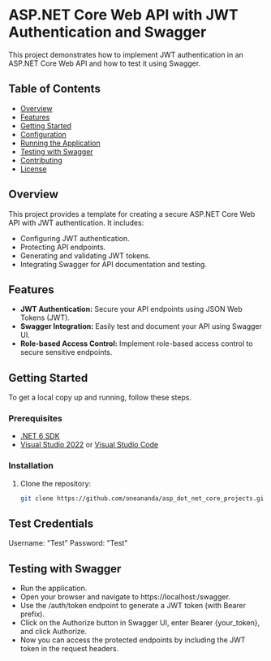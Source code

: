 # ASP.NET Core Web API with JWT Authentication and Swagger

This project demonstrates how to implement JWT authentication in an ASP.NET Core Web API and how to test it using Swagger.

## Table of Contents

- [Overview](#overview)
- [Features](#features)
- [Getting Started](#getting-started)
- [Configuration](#configuration)
- [Running the Application](#running-the-application)
- [Testing with Swagger](#testing-with-swagger)
- [Contributing](#contributing)
- [License](#license)

## Overview

This project provides a template for creating a secure ASP.NET Core Web API with JWT authentication. It includes:
- Configuring JWT authentication.
- Protecting API endpoints.
- Generating and validating JWT tokens.
- Integrating Swagger for API documentation and testing.

## Features

- **JWT Authentication:** Secure your API endpoints using JSON Web Tokens (JWT).
- **Swagger Integration:** Easily test and document your API using Swagger UI.
- **Role-based Access Control:** Implement role-based access control to secure sensitive endpoints.

## Getting Started

To get a local copy up and running, follow these steps.

### Prerequisites

- [.NET 6 SDK](https://dotnet.microsoft.com/download)
- [Visual Studio 2022](https://visualstudio.microsoft.com/vs/) or [Visual Studio Code](https://code.visualstudio.com/)

### Installation

1. Clone the repository:
   ```sh
   git clone https://github.com/oneananda/asp_dot_net_core_projects.git
   ```

## Test Credentials

Username: "Test"
Password: "Test"

## Testing with Swagger

- Run the application.
- Open your browser and navigate to https://localhost:<port>/swagger.
- Use the /auth/token endpoint to generate a JWT token (with Bearer prefix).
- Click on the Authorize button in Swagger UI, enter Bearer {your_token}, and click Authorize.
- Now you can access the protected endpoints by including the JWT token in the request headers.